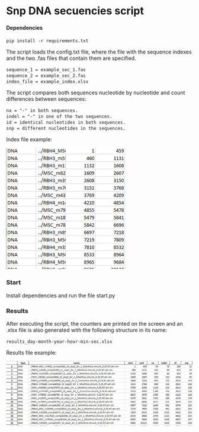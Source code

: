 # Snp DNA secuencies script

#### Dependencies
```
pip install -r requirements.txt
```
The script loads the config.txt file, where the file with the sequence indexes and the two .fas files that contain them are specified.
```
sequence_1 = example_sec_1.fas
sequence_2 = example_sec_2.fas
index_file = example_index.xlsx
```
The script compares both sequences nucleotide by nucleotide and count differences between sequences:
```
na = "-" in both sequences.
indel = "-" in one of the two sequences.
id = identical nucleotides in both sequences.
snp = different nucleotides in the sequences.
```
Index file example:

![Image text](https://github.com/eliasprost/snp-dna-secuencies/blob/main/input_index_example.JPG)

### Start
Install dependencies and run the file start.py
### Results
After executing the script, the counters are printed on the screen and an .xlsx file is also generated with the following structure in its name:
```
results_day-month-year-hour-min-sec.xlsx
```
Results file example:

![Image text](https://github.com/eliasprost/snp-dna-secuencies/blob/main/results_example.JPG)

